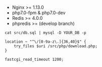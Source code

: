  * Nginx >= 1.13.0
 * php7.0-fpm & php7.0-dev
 * Redis >= 4.0.0
 * phpredis >= (develop branch)
 
```
cat src/db.sql | mysql -D YOUR_DB -p
```

```
location ~ "^\/[0-9a-z\.]{36,40}$" {
	try_files $uri /src/php/download.php;
}
```

```
fastcgi_read_timeout 1200;
```